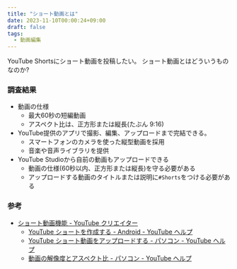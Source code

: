 ```yaml
---
title: "ショート動画とは"
date: 2023-11-10T00:00:24+09:00
draft: false
tags:
  - 動画編集
---
```


YouTube Shortsにショート動画を投稿したい。
ショート動画とはどういうものなのか?

<!--more-->

### 調査結果

- 動画の仕様
  - 最大60秒の短編動画
  - アスペクト比は、正方形または縦長(たぶん 9:16)
- YouTube提供のアプリで撮影、編集、アップロードまで完結できる。
  - スマートフォンのカメラを使った縦型動画を採用
  - 音楽や音声ライブラリを提供
- YouTube Studioから自前の動画もアップロードできる
  - 動画の仕様(60秒以内、正方形または縦長)を守る必要がある
  - アップロードする動画のタイトルまたは説明に`#Shorts`をつける必要がある

### 参考

- [ショート動画機能 - YouTube クリエイター](https://www.youtube.com/creators/shorts/)
  - [YouTube ショートを作成する - Android - YouTube ヘルプ](https://support.google.com/youtube/answer/10343433?hl=ja&ref_topic=10343432&sjid=13036903925556350833-AP)
  - [YouTube ショート動画をアップロードする - パソコン - YouTube ヘルプ](https://support.google.com/youtube/answer/12779649?hl=ja&ref_topic=10343432&sjid=13036903925556350833-AP&co=GENIE.Platform%3DDesktop&oco=1)
  - [動画の解像度とアスペクト比 - パソコン - YouTube ヘルプ](https://support.google.com/youtube/answer/6375112?hl=ja&co=GENIE.Platform%3DDesktop&sjid=13036903925556350833-AP)
